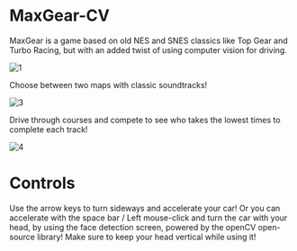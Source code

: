 # MaxGear-CV
MaxGear is a game based on old NES and SNES classics like Top Gear and Turbo Racing, but with an added twist of using computer vision for driving.

![1](https://github.com/jrrlucenafilho/MaxGear-CV/assets/95702820/8f83f59b-198b-4492-9fd3-10e2d96ad8cd)

Choose between two maps with classic soundtracks!

![3](https://github.com/jrrlucenafilho/MaxGear-CV/assets/95702820/2aca2cc6-c613-4d9a-b468-3cc8c1d57878)

Drive through courses and compete to see who takes the lowest times to complete each track!

![4](https://github.com/jrrlucenafilho/MaxGear-CV/assets/95702820/db1e7d30-c560-48e9-866b-a8d1045e2573)

# Controls
Use the arrow keys to turn sideways and accelerate your car!
Or you can accelerate with the space bar / Left mouse-click and turn the car with your head, by using the face detection screen, powered by the openCV open-source library!
Make sure to keep your head vertical while using it!
